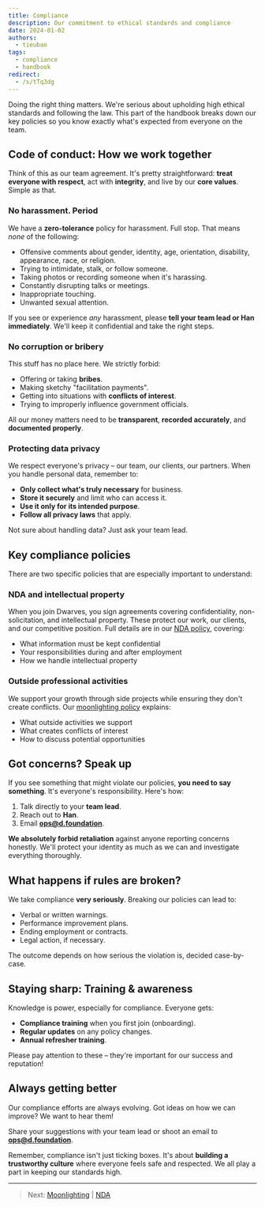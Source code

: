```yaml
---
title: Compliance
description: Our commitment to ethical standards and compliance
date: 2024-01-02
authors:
  - tieubao
tags:
  - compliance
  - handbook
redirect:
  - /s/tTq3dg
---
```


Doing the right thing matters. We're serious about upholding high ethical standards and following the law. This part of the handbook breaks down our key policies so you know exactly what's expected from everyone on the team.

## Code of conduct: How we work together

Think of this as our team agreement. It's pretty straightforward: **treat everyone with respect**, act with **integrity**, and live by our **core values**. Simple as that.

### No harassment. Period

We have a **zero-tolerance** policy for harassment. Full stop. That means _none_ of the following:

- Offensive comments about gender, identity, age, orientation, disability, appearance, race, or religion.
- Trying to intimidate, stalk, or follow someone.
- Taking photos or recording someone when it's harassing.
- Constantly disrupting talks or meetings.
- Inappropriate touching.
- Unwanted sexual attention.

If you see or experience _any_ harassment, please **tell your team lead or Han immediately**. We'll keep it confidential and take the right steps.

### No corruption or bribery

This stuff has no place here. We strictly forbid:

- Offering or taking **bribes**.
- Making sketchy "facilitation payments".
- Getting into situations with **conflicts of interest**.
- Trying to improperly influence government officials.

All our money matters need to be **transparent**, **recorded accurately**, and **documented properly**.

### Protecting data privacy

We respect everyone's privacy – our team, our clients, our partners. When you handle personal data, remember to:

- **Only collect what's truly necessary** for business.
- **Store it securely** and limit who can access it.
- **Use it only for its intended purpose**.
- **Follow all privacy laws** that apply.

Not sure about handling data? Just ask your team lead.

## Key compliance policies

There are two specific policies that are especially important to understand:

### NDA and intellectual property

When you join Dwarves, you sign agreements covering confidentiality, non-solicitation, and intellectual property. These protect our work, our clients, and our competitive position. Full details are in our [NDA policy](nda.md), covering:

- What information must be kept confidential
- Your responsibilities during and after employment
- How we handle intellectual property

### Outside professional activities

We support your growth through side projects while ensuring they don't create conflicts. Our [moonlighting policy](moonlighting.md) explains:

- What outside activities we support
- What creates conflicts of interest
- How to discuss potential opportunities

## Got concerns? Speak up

If you see something that might violate our policies, **you need to say something**. It's everyone's responsibility. Here's how:

1. Talk directly to your **team lead**.
2. Reach out to **Han**.
3. Email **<ops@d.foundation>**.

**We absolutely forbid retaliation** against anyone reporting concerns honestly. We'll protect your identity as much as we can and investigate everything thoroughly.

## What happens if rules are broken?

We take compliance **very seriously**. Breaking our policies can lead to:

- Verbal or written warnings.
- Performance improvement plans.
- Ending employment or contracts.
- Legal action, if necessary.

The outcome depends on how serious the violation is, decided case-by-case.

## Staying sharp: Training & awareness

Knowledge is power, especially for compliance. Everyone gets:

- **Compliance training** when you first join (onboarding).
- **Regular updates** on any policy changes.
- **Annual refresher training**.

Please pay attention to these – they're important for our success and reputation!

## Always getting better

Our compliance efforts are always evolving. Got ideas on how we can improve? We want to hear them!

Share your suggestions with your team lead or shoot an email to **<ops@d.foundation>**.

Remember, compliance isn't just ticking boxes. It's about **building a trustworthy culture** where everyone feels safe and respected. We all play a part in keeping our standards high.

---

> Next: [Moonlighting](moonlighting.md) | [NDA](nda.md)
